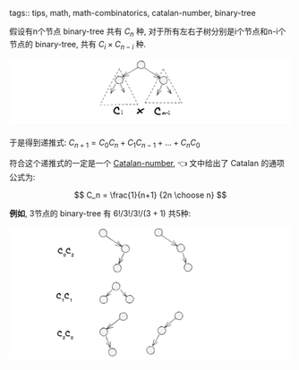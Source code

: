 tags:: tips, math, math-combinatorics, catalan-number, binary-tree


假设有n个节点 binary-tree 共有 $C_n$ 种,
对于所有左右子树分别是i个节点和n-i个节点的 binary-tree, 共有 $C_{i} \times C_{n-i}$ 种.

![](../assets/binary-tree-count/left-right-sub-tree.excalidraw.png)

于是得到递推式: $C_{n+1} = C_0 C_{n} + C_1 C_{n-1} + ... + C_n C_0$

符合这个递推式的一定是一个 [Catalan-number](./Catalan%20number%20卡塔兰数.md), 👈 文中给出了 Catalan 的通项公式为:

$$
C_n = \frac{1}{n+1} {2n \choose n}
$$

**例如**, 3节点的 binary-tree 有 $6!/3!/3!/(3+1)$ 共5种:

<!-- 列出它们, `*` 表示tree的节点, `x` 表示null节点: -->

<!--
   - - $C_0 C_2$: `x*((x*x)*x)` `x*(x*(x*x))`
   - - $C_1 C_1$: `(x*x)*(x*x)`
   - - $C_2 C_0$: `((x*x)*x)*x` `(x*(x*x))*x`
   -->

![](../assets/binary-tree-count/3-node-binary-trees.excalidraw.png)
